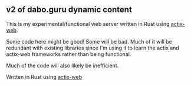 v2 of dabo.guru dynamic content
-------------------------------

This is my experimental/functional web server written in Rust using [actix-web].

Some code here might be good! Some will be bad. Much of it will be redundant with existing libraries since I'm using it to learn the actix and actix-web frameworks rather than being functional.

Much of the code will also likely be inefficient.

Written in Rust using [actix-web]

[actix-web]: https://github.com/actix/actix-web
